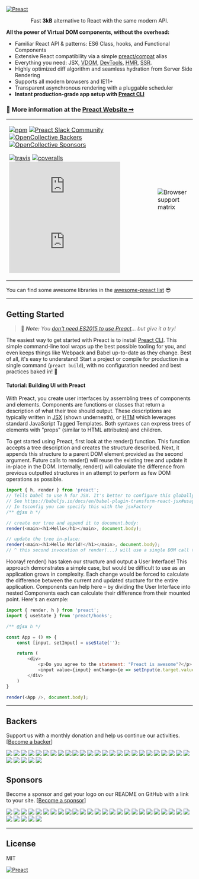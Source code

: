 <p align="center">
<a href="https://preactjs.com" target="_blank">
	
![Preact](https://raw.githubusercontent.com/preactjs/preact/8b0bcc927995c188eca83cba30fbc83491cc0b2f/logo.svg?sanitize=true "Preact")

</a>
</p>
<p align="center">Fast <b>3kB</b> alternative to React with the same modern API.</p>

**All the power of Virtual DOM components, without the overhead:**

- Familiar React API & patterns: ES6 Class, hooks, and Functional Components
- Extensive React compatibility via a simple [preact/compat] alias
- Everything you need: JSX, <abbr title="Virtual DOM">VDOM</abbr>, [DevTools], <abbr title="Hot Module Replacement">HMR</abbr>, <abbr title="Server-Side Rendering">SSR</abbr>.
- Highly optimized diff algorithm and seamless hydration from Server Side Rendering
- Supports all modern browsers and IE11+
- Transparent asynchronous rendering with a pluggable scheduler
- **Instant production-grade app setup with [Preact CLI](https://github.com/preactjs/preact-cli)**

### 💁 More information at the [Preact Website ➞](https://preactjs.com)


<table border="0">
<tbody>
<tr>
<td>

[![npm](https://img.shields.io/npm/v/preact.svg)](http://npm.im/preact)
[![Preact Slack Community](https://preact-slack.now.sh/badge.svg)](https://preact-slack.now.sh)
[![OpenCollective Backers](https://opencollective.com/preact/backers/badge.svg)](#backers)
[![OpenCollective Sponsors](https://opencollective.com/preact/sponsors/badge.svg)](#sponsors)


[![travis](https://travis-ci.org/preactjs/preact.svg?branch=master)](https://travis-ci.org/preactjs/preact)
[![coveralls](https://img.shields.io/coveralls/preactjs/preact/master.svg)](https://coveralls.io/github/preactjs/preact)
[![gzip size](http://img.badgesize.io/https://unpkg.com/preact/dist/preact.min.js?compression=gzip&label=gzip)](https://unpkg.com/preact/dist/preact.min.js)
[![brotli size](http://img.badgesize.io/https://unpkg.com/preact/dist/preact.min.js?compression=brotli&label=brotli)](https://unpkg.com/preact/dist/preact.min.js)
</td>
<td>

<img src="https://saucelabs.com/browser-matrix/preact.svg" title="Browser support matrix">

</td>
</tr>
</tbody>
</table>


You can find some awesome libraries in the [awesome-preact list](https://github.com/preactjs/awesome-preact) :sunglasses:

---

## Getting Started

> 💁 _**Note:** You [don't need ES2015 to use Preact](https://github.com/developit/preact-in-es3)... but give it a try!_

The easiest way to get started with Preact is to install [Preact CLI](https://github.com/preactjs/preact-cli). This simple command-line tool wraps up the best possible tooling for you, and even keeps things like Webpack and Babel up-to-date as they change. Best of all, it's easy to understand! Start a project or compile for production in a single command (`preact build`), with no configuration needed and best practices baked in! 🙌

#### Tutorial: Building UI with Preact

With Preact, you create user interfaces by assembling trees of components and elements. Components are functions or classes that return a description of what their tree should output. These descriptions are typically written in [JSX](https://facebook.github.io/jsx/) (shown underneath), or [HTM](https://github.com/developit/htm) which leverages standard JavaScript Tagged Templates. Both syntaxes can express trees of elements with "props" (similar to HTML attributes) and children.

To get started using Preact, first look at the render() function. This function accepts a tree description and creates the structure described. Next, it appends this structure to a parent DOM element provided as the second argument. Future calls to render() will reuse the existing tree and update it in-place in the DOM. Internally, render() will calculate the difference from previous outputted structures in an attempt to perform as few DOM operations as possible.

```js
import { h, render } from 'preact';
// Tells babel to use h for JSX. It's better to configure this globally.
// See https://babeljs.io/docs/en/babel-plugin-transform-react-jsx#usage
// In tsconfig you can specify this with the jsxFactory
/** @jsx h */

// create our tree and append it to document.body:
render(<main><h1>Hello</h1></main>, document.body);

// update the tree in-place:
render(<main><h1>Hello World!</h1></main>, document.body);
// ^ this second invocation of render(...) will use a single DOM call to update the text of the <h1>
```

Hooray! render() has taken our structure and output a User Interface! This approach demonstrates a simple case, but would be difficult to use as an application grows in complexity. Each change would be forced to calculate the difference between the current and updated stucture for the entire application. Components can help here – by dividing the User Interface into nested Components each can calculate their difference from their mounted point. Here's an example:

```js
import { render, h } from 'preact';
import { useState } from 'preact/hooks';

/** @jsx h */

const App = () => {
	const [input, setInput] = useState('');

	return (
		<div>
			<p>Do you agree to the statement: "Preact is awesome"?</p>
			<input value={input} onChange={e => setInput(e.target.value)} />
		</div>
	)
}

render(<App />, document.body);
```

---

## Backers

Support us with a monthly donation and help us continue our activities. [[Become a backer](https://opencollective.com/preact#backer)]

<a href="https://opencollective.com/preact/backer/0/website" target="_blank"><img src="https://opencollective.com/preact/backer/0/avatar.svg"></a>
<a href="https://opencollective.com/preact/backer/1/website" target="_blank"><img src="https://opencollective.com/preact/backer/1/avatar.svg"></a>
<a href="https://opencollective.com/preact/backer/2/website" target="_blank"><img src="https://opencollective.com/preact/backer/2/avatar.svg"></a>
<a href="https://opencollective.com/preact/backer/3/website" target="_blank"><img src="https://opencollective.com/preact/backer/3/avatar.svg"></a>
<a href="https://opencollective.com/preact/backer/4/website" target="_blank"><img src="https://opencollective.com/preact/backer/4/avatar.svg"></a>
<a href="https://opencollective.com/preact/backer/5/website" target="_blank"><img src="https://opencollective.com/preact/backer/5/avatar.svg"></a>
<a href="https://opencollective.com/preact/backer/6/website" target="_blank"><img src="https://opencollective.com/preact/backer/6/avatar.svg"></a>
<a href="https://opencollective.com/preact/backer/7/website" target="_blank"><img src="https://opencollective.com/preact/backer/7/avatar.svg"></a>
<a href="https://opencollective.com/preact/backer/8/website" target="_blank"><img src="https://opencollective.com/preact/backer/8/avatar.svg"></a>
<a href="https://opencollective.com/preact/backer/9/website" target="_blank"><img src="https://opencollective.com/preact/backer/9/avatar.svg"></a>
<a href="https://opencollective.com/preact/backer/10/website" target="_blank"><img src="https://opencollective.com/preact/backer/10/avatar.svg"></a>
<a href="https://opencollective.com/preact/backer/11/website" target="_blank"><img src="https://opencollective.com/preact/backer/11/avatar.svg"></a>
<a href="https://opencollective.com/preact/backer/12/website" target="_blank"><img src="https://opencollective.com/preact/backer/12/avatar.svg"></a>
<a href="https://opencollective.com/preact/backer/13/website" target="_blank"><img src="https://opencollective.com/preact/backer/13/avatar.svg"></a>
<a href="https://opencollective.com/preact/backer/14/website" target="_blank"><img src="https://opencollective.com/preact/backer/14/avatar.svg"></a>
<a href="https://opencollective.com/preact/backer/15/website" target="_blank"><img src="https://opencollective.com/preact/backer/15/avatar.svg"></a>
<a href="https://opencollective.com/preact/backer/16/website" target="_blank"><img src="https://opencollective.com/preact/backer/16/avatar.svg"></a>
<a href="https://opencollective.com/preact/backer/17/website" target="_blank"><img src="https://opencollective.com/preact/backer/17/avatar.svg"></a>
<a href="https://opencollective.com/preact/backer/18/website" target="_blank"><img src="https://opencollective.com/preact/backer/18/avatar.svg"></a>
<a href="https://opencollective.com/preact/backer/19/website" target="_blank"><img src="https://opencollective.com/preact/backer/19/avatar.svg"></a>
<a href="https://opencollective.com/preact/backer/20/website" target="_blank"><img src="https://opencollective.com/preact/backer/20/avatar.svg"></a>
<a href="https://opencollective.com/preact/backer/21/website" target="_blank"><img src="https://opencollective.com/preact/backer/21/avatar.svg"></a>
<a href="https://opencollective.com/preact/backer/22/website" target="_blank"><img src="https://opencollective.com/preact/backer/22/avatar.svg"></a>
<a href="https://opencollective.com/preact/backer/23/website" target="_blank"><img src="https://opencollective.com/preact/backer/23/avatar.svg"></a>
<a href="https://opencollective.com/preact/backer/24/website" target="_blank"><img src="https://opencollective.com/preact/backer/24/avatar.svg"></a>
<a href="https://opencollective.com/preact/backer/25/website" target="_blank"><img src="https://opencollective.com/preact/backer/25/avatar.svg"></a>
<a href="https://opencollective.com/preact/backer/26/website" target="_blank"><img src="https://opencollective.com/preact/backer/26/avatar.svg"></a>
<a href="https://opencollective.com/preact/backer/27/website" target="_blank"><img src="https://opencollective.com/preact/backer/27/avatar.svg"></a>
<a href="https://opencollective.com/preact/backer/28/website" target="_blank"><img src="https://opencollective.com/preact/backer/28/avatar.svg"></a>
<a href="https://opencollective.com/preact/backer/29/website" target="_blank"><img src="https://opencollective.com/preact/backer/29/avatar.svg"></a>


## Sponsors
Become a sponsor and get your logo on our README on GitHub with a link to your site. [[Become a sponsor](https://opencollective.com/preact#sponsor)]

<a href="https://opencollective.com/preact/sponsor/0/website" target="_blank"><img src="https://opencollective.com/preact/sponsor/0/avatar.svg"></a>
<a href="https://opencollective.com/preact/sponsor/1/website" target="_blank"><img src="https://opencollective.com/preact/sponsor/1/avatar.svg"></a>
<a href="https://opencollective.com/preact/sponsor/2/website" target="_blank"><img src="https://opencollective.com/preact/sponsor/2/avatar.svg"></a>
<a href="https://opencollective.com/preact/sponsor/3/website" target="_blank"><img src="https://opencollective.com/preact/sponsor/3/avatar.svg"></a>
<a href="https://opencollective.com/preact/sponsor/4/website" target="_blank"><img src="https://opencollective.com/preact/sponsor/4/avatar.svg"></a>
<a href="https://opencollective.com/preact/sponsor/5/website" target="_blank"><img src="https://opencollective.com/preact/sponsor/5/avatar.svg"></a>
<a href="https://opencollective.com/preact/sponsor/6/website" target="_blank"><img src="https://opencollective.com/preact/sponsor/6/avatar.svg"></a>
<a href="https://opencollective.com/preact/sponsor/7/website" target="_blank"><img src="https://opencollective.com/preact/sponsor/7/avatar.svg"></a>
<a href="https://opencollective.com/preact/sponsor/8/website" target="_blank"><img src="https://opencollective.com/preact/sponsor/8/avatar.svg"></a>
<a href="https://opencollective.com/preact/sponsor/9/website" target="_blank"><img src="https://opencollective.com/preact/sponsor/9/avatar.svg"></a>
<a href="https://opencollective.com/preact/sponsor/10/website" target="_blank"><img src="https://opencollective.com/preact/sponsor/10/avatar.svg"></a>
<a href="https://opencollective.com/preact/sponsor/11/website" target="_blank"><img src="https://opencollective.com/preact/sponsor/11/avatar.svg"></a>
<a href="https://opencollective.com/preact/sponsor/12/website" target="_blank"><img src="https://opencollective.com/preact/sponsor/12/avatar.svg"></a>
<a href="https://opencollective.com/preact/sponsor/13/website" target="_blank"><img src="https://opencollective.com/preact/sponsor/13/avatar.svg"></a>
<a href="https://opencollective.com/preact/sponsor/14/website" target="_blank"><img src="https://opencollective.com/preact/sponsor/14/avatar.svg"></a>
<a href="https://opencollective.com/preact/sponsor/15/website" target="_blank"><img src="https://opencollective.com/preact/sponsor/15/avatar.svg"></a>
<a href="https://opencollective.com/preact/sponsor/16/website" target="_blank"><img src="https://opencollective.com/preact/sponsor/16/avatar.svg"></a>
<a href="https://opencollective.com/preact/sponsor/17/website" target="_blank"><img src="https://opencollective.com/preact/sponsor/17/avatar.svg"></a>
<a href="https://opencollective.com/preact/sponsor/18/website" target="_blank"><img src="https://opencollective.com/preact/sponsor/18/avatar.svg"></a>
<a href="https://opencollective.com/preact/sponsor/19/website" target="_blank"><img src="https://opencollective.com/preact/sponsor/19/avatar.svg"></a>
<a href="https://opencollective.com/preact/sponsor/20/website" target="_blank"><img src="https://opencollective.com/preact/sponsor/20/avatar.svg"></a>
<a href="https://opencollective.com/preact/sponsor/21/website" target="_blank"><img src="https://opencollective.com/preact/sponsor/21/avatar.svg"></a>
<a href="https://opencollective.com/preact/sponsor/22/website" target="_blank"><img src="https://opencollective.com/preact/sponsor/22/avatar.svg"></a>
<a href="https://opencollective.com/preact/sponsor/23/website" target="_blank"><img src="https://opencollective.com/preact/sponsor/23/avatar.svg"></a>
<a href="https://opencollective.com/preact/sponsor/24/website" target="_blank"><img src="https://opencollective.com/preact/sponsor/24/avatar.svg"></a>
<a href="https://opencollective.com/preact/sponsor/25/website" target="_blank"><img src="https://opencollective.com/preact/sponsor/25/avatar.svg"></a>
<a href="https://opencollective.com/preact/sponsor/26/website" target="_blank"><img src="https://opencollective.com/preact/sponsor/26/avatar.svg"></a>
<a href="https://opencollective.com/preact/sponsor/27/website" target="_blank"><img src="https://opencollective.com/preact/sponsor/27/avatar.svg"></a>
<a href="https://opencollective.com/preact/sponsor/28/website" target="_blank"><img src="https://opencollective.com/preact/sponsor/28/avatar.svg"></a>
<a href="https://opencollective.com/preact/sponsor/29/website" target="_blank"><img src="https://opencollective.com/preact/sponsor/29/avatar.svg"></a>

---

## License

MIT



[![Preact](http://i.imgur.com/YqCHvEW.gif)](https://preactjs.com)


[preact/compat]: https://github.com/preactjs/preact/tree/master/compat
[hyperscript]: https://github.com/dominictarr/hyperscript
[DevTools]: https://github.com/preactjs/preact-devtools
